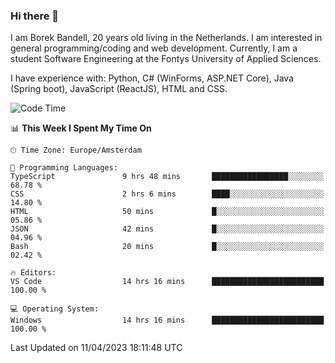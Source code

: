 ### Hi there 👋

I am Borek Bandell, 20 years old living in the Netherlands. I am interested in general programming/coding and web development. Currently, I am a student Software Engineering at the Fontys University of Applied Sciences.

I have experience with: Python, C# (WinForms, ASP.NET Core), Java (Spring boot), JavaScript (ReactJS), HTML and CSS.

<!--START_SECTION:waka-->
![Code Time](http://img.shields.io/badge/Code%20Time-512%20hrs%203%20mins-blue)

📊 **This Week I Spent My Time On** 

```text
🕑︎ Time Zone: Europe/Amsterdam

💬 Programming Languages: 
TypeScript               9 hrs 48 mins       █████████████████░░░░░░░░   68.78 % 
CSS                      2 hrs 6 mins        ████░░░░░░░░░░░░░░░░░░░░░   14.80 % 
HTML                     50 mins             █░░░░░░░░░░░░░░░░░░░░░░░░   05.86 % 
JSON                     42 mins             █░░░░░░░░░░░░░░░░░░░░░░░░   04.96 % 
Bash                     20 mins             █░░░░░░░░░░░░░░░░░░░░░░░░   02.42 % 

🔥 Editors: 
VS Code                  14 hrs 16 mins      █████████████████████████   100.00 % 

💻 Operating System: 
Windows                  14 hrs 16 mins      █████████████████████████   100.00 % 
```


 Last Updated on 11/04/2023 18:11:48 UTC
<!--END_SECTION:waka-->

<!--**tcBorek2002/tcBorek2002** is a ✨ _special_ ✨ repository because its `README.md` (this file) appears on your GitHub profile.

Here are some ideas to get you started:

- 🔭 I’m currently working on ...
- 🌱 I’m currently learning ...
- 👯 I’m looking to collaborate on ...
- 🤔 I’m looking for help with ...
- 💬 Ask me about ...
- 📫 How to reach me: ...
- 😄 Pronouns: ...
- ⚡ Fun fact: ...
-->
